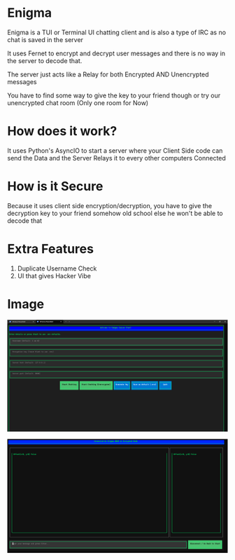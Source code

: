 # Enigma

Enigma is a TUI or Terminal UI chatting client and is also a type of IRC as no chat is saved in the server

It uses Fernet to encrypt and decrypt user messages and there is no way in the server to decode that.

The server just acts like a Relay for both Encrypted AND Unencrypted messages

You have to find some way to give the key to your friend though or try our unencrypted chat room (Only one room for Now)

# How does it work?

It uses Python's AsyncIO to start a server where your Client Side code can send the Data and the Server Relays it to every other computers Connected

# How is it Secure

Because it uses client side encryption/decryption, you have to give the decryption key to your friend somehow old school else he won't be able to decode that


# Extra Features

1. Duplicate Username Check
2. UI that gives Hacker Vibe

# Image 

![alt text](image.png)


![alt text](image-1.png)